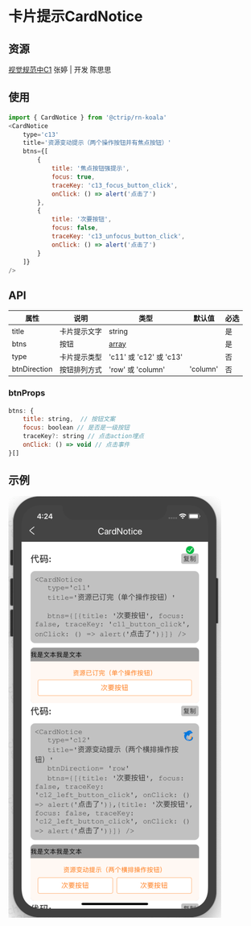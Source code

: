 # 卡片提示CardNotice

## 资源
[视觉规范中C1](http://cdp.release.ctripcorp.com/project/sketch/%E4%BF%A1%E6%81%AF%E6%8F%90%E7%A4%BA%E5%88%86%E7%BA%A7UI%E8%A7%84%E8%8C%83/index.html#artboard2) 张婷 | 开发 陈思思

## 使用
```js
import { CardNotice } from '@ctrip/rn-koala'
<CardNotice
	type='c13'
	title='资源变动提示（两个操作按钮并有焦点按钮）'
	btns={[
        {
            title: '焦点按钮强提示',
            focus: true,
            traceKey: 'c13_focus_button_click',
            onClick: () => alert('点击了')
        },
        {
            title: '次要按钮',
            focus: false,
            traceKey: 'c13_unfocus_button_click',
            onClick: () => alert('点击了')
        }
    ]}
/>
```

## API
| 属性         | 说明         | 类型                    | 默认值   | 必选 |
| ------------ | ------------ | ----------------------- | -------- | ---- |
| title        | 卡片提示文字 | string                  |          | 是   |
| btns         | 按钮         | [array](#btnprops)      |          | 是   |
| type         | 卡片提示类型 | 'c11' 或 'c12' 或 'c13' |          | 否   |
| btnDirection | 按钮排列方式 | 'row' 或 'column'       | 'column' | 否   |

### btnProps
```js
btns: {
    title: string,  // 按钮文案
    focus: boolean // 是否是一级按钮
    traceKey?: string // 点击action埋点
    onClick: () => void // 点击事件
}[]
```

## 示例
![](./image/cardnotice1.png)